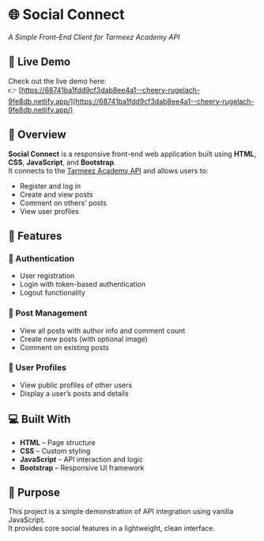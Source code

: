 # 🌐 Social Connect  
*A Simple Front-End Client for Tarmeez Academy API*

## 🔗 Live Demo

Check out the live demo here:  
👉 [https://68741ba1fdd9cf3dab8ee4a1--cheery-rugelach-9fe8db.netlify.app/](https://68741ba1fdd9cf3dab8ee4a1--cheery-rugelach-9fe8db.netlify.app/)

## 📖 Overview

**Social Connect** is a responsive front-end web application built using **HTML**, **CSS**, **JavaScript**, and **Bootstrap**.  
It connects to the [Tarmeez Academy API](https://tarmeezacademy.com/api/v1) and allows users to:

- Register and log in  
- Create and view posts  
- Comment on others' posts  
- View user profiles  

## 🚀 Features

### 🔐 Authentication
- User registration  
- Login with token-based authentication  
- Logout functionality  

### 📝 Post Management
- View all posts with author info and comment count  
- Create new posts (with optional image)  
- Comment on existing posts  

### 👤 User Profiles
- View public profiles of other users  
- Display a user’s posts and details  

## 💻 Built With

- **HTML** – Page structure  
- **CSS** – Custom styling  
- **JavaScript** – API interaction and logic  
- **Bootstrap** – Responsive UI framework  

## 🎯 Purpose

This project is a simple demonstration of API integration using vanilla JavaScript.  
It provides core social features in a lightweight, clean interface.
